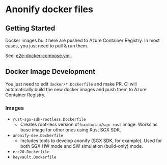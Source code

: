 # Anonify docker files

## Getting Started

Docker images built here are pushed to Azure Container Registry.
In most cases, you just need to pull & run them.

See: [e2e-docker-compose.yml](https://github.com/LayerXcom/anonify/blob/main/e2e-docker-compose.yml).

## Docker Image Development

You just need to edit `docker/*.Dockerfile` and make PR.
CI will automatically build the new docker images and push them to Azure Container Registry.

### Images

- `rust-sgx-sdk-rootless.Dockerfile`
  - Creates root-less version of `baiduxlab/sgx-rust` image. Works as base image for other ones using Rust SGX SDK.
- `anonify-dev.Dockerfile`
  - Includes tools to develop anonify (SGX SDK, for example). Used for both SGX HW mode and SW simulation (build-only) mode.
- `erc20.Dockerfile`
- `keyvault.Dockerfile`
